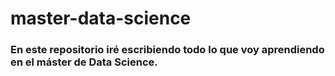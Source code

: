 # master-data-science

### En este repositorio iré escribiendo todo lo que voy aprendiendo en el máster de Data Science.
